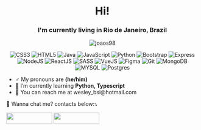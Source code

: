 <h1 align="center">Hi!</h1>  
<h3 align="center">I'm  currently living in Rio de Janeiro, Brazil</h3>  
  
<p align="center"> <img src="https://komarev.com/ghpvc/?username=joaos98&label=Profile%20views&color=0e75b6&style=flat" alt="joaos98" /> </p> 
<p align="center">
    <img src="https://img.shields.io/badge/css3-%231572B6.svg?style=for-the-badge&logo=css3&logoColor=white" alt="CSS3"/>
    <img src="https://img.shields.io/badge/html5-%23E34F26.svg?style=for-the-badge&logo=html5&logoColor=white" alt="HTML5">
    <img src="https://img.shields.io/badge/java-%23ED8B00.svg?style=for-the-badge&logo=java&logoColor=white" alt="Java">
    <img src="https://img.shields.io/badge/javascript-%23323330.svg?style=for-the-badge&logo=javascript&logoColor=%23F7DF1E" alt="JavaScript">
    <img src="https://img.shields.io/badge/python-3670A0?style=for-the-badge&logo=python&logoColor=ffdd54" alt="Python">
    <img src="https://img.shields.io/badge/bootstrap-%23563D7C.svg?style=for-the-badge&logo=bootstrap&logoColor=white" alt="Bootstrap">
    <img src="https://img.shields.io/badge/express.js-%23404d59.svg?style=for-the-badge&logo=express&logoColor=%2361DAFB" alt="Express">
    <img src="https://img.shields.io/badge/node.js-6DA55F?style=for-the-badge&logo=node.js&logoColor=white" alt="NodeJS">
    <img src="https://img.shields.io/badge/react-%2320232a.svg?style=for-the-badge&logo=react&logoColor=%2361DAFB" alt="ReactJS">
    <img src="https://img.shields.io/badge/SASS-hotpink.svg?style=for-the-badge&logo=SASS&logoColor=white" alt="SASS">
    <img src="https://img.shields.io/badge/vuejs-%2335495e.svg?style=for-the-badge&logo=vuedotjs&logoColor=%234FC08D" alt="VueJS">
    <img src="https://img.shields.io/badge/figma-%23F24E1E.svg?style=for-the-badge&logo=figma&logoColor=white" alt="Figma">
    <img src="https://img.shields.io/badge/git-%23F05033.svg?style=for-the-badge&logo=git&logoColor=white" alt="Git">
    <img src="https://img.shields.io/badge/MongoDB-%234ea94b.svg?style=for-the-badge&logo=mongodb&logoColor=white" alt="MongoDB">
    <img src="https://img.shields.io/badge/mysql-%2300f.svg?style=for-the-badge&logo=mysql&logoColor=white" alt="MYSQL">
    <img src="https://img.shields.io/badge/postgres-%23316192.svg?style=for-the-badge&logo=postgresql&logoColor=white" alt="Postgres">
</p>
    
<ul>
  <li>♂ My pronouns are <strong>(he/him)</strong></li>
  <!--<li>🔭 I’m currently working on <a href="https://github.com/Joaos98/minha-universidade" target="_blank">Minha Universidade</a></li>
-->
  <li>🌱 I’m currently learning <strong>Python, Typescript</strong></li>
  <li>📧 You can reach me at wesley_bsi@hotmail.com</li>
</ul>
<p align="left">
  💌 Wanna chat me? contacts below:⤵️
</p>
<p align="left">
  <a href="https://www.linkedin.com/in/silva-wesley/" alt="Linkedin">
  <img height="30" width="120" src="https://img.shields.io/badge/-Linkedin-0e76a8?style=flat-square&logo=Linkedin&logoColor=white&link=https://www.linkedin.com/in/silva-wesley/"/></a>
  <a href="https://api.whatsapp.com/send?phone=5521971865935" alt="WhatsApp">
  <img height="30" width="120" src="https://img.shields.io/badge/-WhatsApp-25d366?style=flat-square&labelColor=25d366&logo=whatsapp&logoColor=white&link=https://api.whatsapp.com/send?phone=5521971865935"/></a>
</p>  
<!---
ossevaolep/ossevaolep is a ✨ special ✨ repository because its `README.md` (this file) appears on your GitHub profile.
You can click the Preview link to take a look at your changes.
--->
